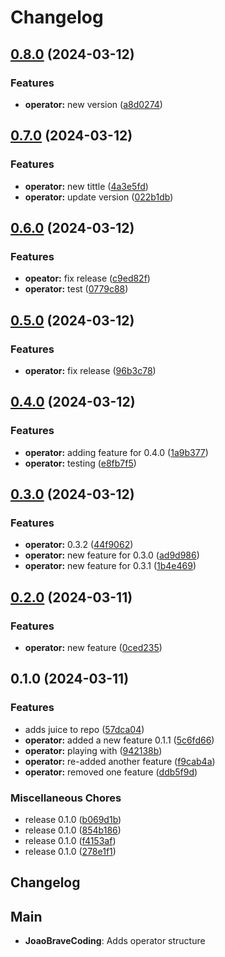 # Changelog

## [0.8.0](https://github.com/JoaoBraveCoding/test-release/compare/v0.7.0...v0.8.0) (2024-03-12)


### Features

* **operator:** new version ([a8d0274](https://github.com/JoaoBraveCoding/test-release/commit/a8d02745abe4425cf90ccc4c60429a6f5cfd2539))

## [0.7.0](https://github.com/JoaoBraveCoding/test-release/compare/v0.6.0...v0.7.0) (2024-03-12)


### Features

* **operator:** new tittle ([4a3e5fd](https://github.com/JoaoBraveCoding/test-release/commit/4a3e5fd54a10314d4c3b55909d00f1ea8f352cb6))
* **operator:** update version ([022b1db](https://github.com/JoaoBraveCoding/test-release/commit/022b1db56b3cef15733a9711f9ceb9f5d428ae0a))

## [0.6.0](https://github.com/JoaoBraveCoding/test-release/compare/v0.5.0...v0.6.0) (2024-03-12)


### Features

* **opeator:** fix release ([c9ed82f](https://github.com/JoaoBraveCoding/test-release/commit/c9ed82fea141b9b832bc487c4ab8e7782a2ff562))
* **operator:** test ([0779c88](https://github.com/JoaoBraveCoding/test-release/commit/0779c88ab5d613ba574ea1ac606ea3689fa67f92))

## [0.5.0](https://github.com/JoaoBraveCoding/test-release/compare/v0.4.0...v0.5.0) (2024-03-12)


### Features

* **operator:** fix release ([96b3c78](https://github.com/JoaoBraveCoding/test-release/commit/96b3c78315c9f56a5248c2ac8ecd65633f999a2f))

## [0.4.0](https://github.com/JoaoBraveCoding/test-release/compare/v0.3.0...v0.4.0) (2024-03-12)


### Features

* **operator:** adding feature for 0.4.0 ([1a9b377](https://github.com/JoaoBraveCoding/test-release/commit/1a9b37763e0a9ef226e978fb89b89543dc3a90ff))
* **operator:** testing ([e8fb7f5](https://github.com/JoaoBraveCoding/test-release/commit/e8fb7f537cd3ac053aa6008f0a729c6f19e56e08))

## [0.3.0](https://github.com/JoaoBraveCoding/test-release/compare/v0.2.0...v0.3.0) (2024-03-12)


### Features

* **operator:** 0.3.2 ([44f9062](https://github.com/JoaoBraveCoding/test-release/commit/44f90621fe2d6ee0f0de69adca9fc8e04cbd0afc))
* **operator:** new feature for 0.3.0 ([ad9d986](https://github.com/JoaoBraveCoding/test-release/commit/ad9d9867c2df9451052103d8e7da7e8779682fb4))
* **operator:** new feature for 0.3.1 ([1b4e469](https://github.com/JoaoBraveCoding/test-release/commit/1b4e469a663cf94eb80476bb1563f3cf25a51534))

## [0.2.0](https://github.com/JoaoBraveCoding/test-release/compare/v0.1.0...v0.2.0) (2024-03-11)


### Features

* **operator:** new feature ([0ced235](https://github.com/JoaoBraveCoding/test-release/commit/0ced235febb734df8b2a65d12ca212ca83ca8cfd))

## 0.1.0 (2024-03-11)


### Features

* adds juice to repo ([57dca04](https://github.com/JoaoBraveCoding/test-release/commit/57dca040d80c3b298e576114f9fcddbe86d81af6))
* **operator:** added a new feature 0.1.1 ([5c6fd66](https://github.com/JoaoBraveCoding/test-release/commit/5c6fd66e85a454801edc3849cd808350b51b9788))
* **operator:** playing with ([942138b](https://github.com/JoaoBraveCoding/test-release/commit/942138b2b2fdaa47ffffa6088e36992ee0c00215))
* **operator:** re-added another feature ([f9cab4a](https://github.com/JoaoBraveCoding/test-release/commit/f9cab4aa2def91fc1ecd89fb86f4fadeeba20758))
* **operator:** removed one feature ([ddb5f9d](https://github.com/JoaoBraveCoding/test-release/commit/ddb5f9d271a84a5bbbffaea3676e221486cab1a0))


### Miscellaneous Chores

* release 0.1.0 ([b069d1b](https://github.com/JoaoBraveCoding/test-release/commit/b069d1b42971e0a359eb9e799a055d239a5aab3d))
* release 0.1.0 ([854b186](https://github.com/JoaoBraveCoding/test-release/commit/854b1867121d4f6629f233fd2bb814b5eb734142))
* release 0.1.0 ([f4153af](https://github.com/JoaoBraveCoding/test-release/commit/f4153af9c7b554ba6f4e8e2fa55a81eab9e0d90b))
* release 0.1.0 ([278e1f1](https://github.com/JoaoBraveCoding/test-release/commit/278e1f1d5fd5d6b930596094196ff868e5b499db))

## Changelog

## Main

- [](https://github.com/grafana/loki-release/pull/) **JoaoBraveCoding**: Adds operator structure
